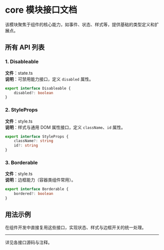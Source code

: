# core 模块接口文档

该模块聚焦于组件的核心能力，如事件、状态、样式等，提供基础的类型定义和扩展点。

## 所有 API 列表

### 1. Disableable
**文件**：state.ts  
**说明**：可禁用能力接口，定义 `disabled` 属性。
```ts
export interface Disableable {
	disabled?: boolean
}
```

### 2. StyleProps
**文件**：style.ts  
**说明**：样式与通用 DOM 属性接口，定义 `className`、`id` 属性。
```ts
export interface StyleProps {
	className?: string
	id?: string
}
```

### 3. Borderable
**文件**：style.ts  
**说明**：边框能力（容器类组件常用）。
```ts
export interface Borderable {
    bordered?: boolean
}
```

## 用法示例
在组件开发中直接复用这些接口，实现状态、样式与边框开关的统一处理。

---

详见各接口源码与注释。